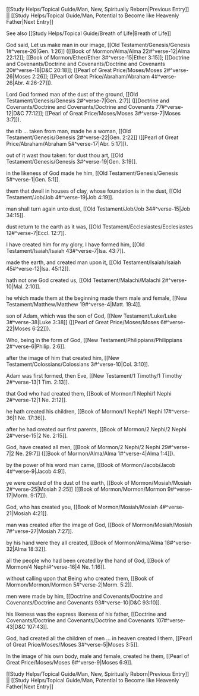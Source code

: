 [[Study Helps/Topical Guide/Man, New, Spiritually Reborn|Previous Entry]]  ||  [[Study Helps/Topical Guide/Man, Potential to Become like Heavenly Father|Next Entry]]

 See also [[Study Helps/Topical Guide/Breath of Life|Breath of Life]]

 God said, Let us make man in our image, [[Old Testament/Genesis/Genesis 1#^verse-26|Gen. 1:26]] ([[Book of Mormon/Alma/Alma 22#^verse-12|Alma 22:12]]; [[Book of Mormon/Ether/Ether 3#^verse-15|Ether 3:15]]; [[Doctrine and Covenants/Doctrine and Covenants/Doctrine and Covenants 20#^verse-18|D&C 20:18]]; [[Pearl of Great Price/Moses/Moses 2#^verse-26|Moses 2:26]]; [[Pearl of Great Price/Abraham/Abraham 4#^verse-26|Abr. 4:26-27]]).

 Lord God formed man of the dust of the ground, [[Old Testament/Genesis/Genesis 2#^verse-7|Gen. 2:7]] ([[Doctrine and Covenants/Doctrine and Covenants/Doctrine and Covenants 77#^verse-12|D&C 77:12]]; [[Pearl of Great Price/Moses/Moses 3#^verse-7|Moses 3:7]]).

 the rib ... taken from man, made he a woman, [[Old Testament/Genesis/Genesis 2#^verse-22|Gen. 2:22]] ([[Pearl of Great Price/Abraham/Abraham 5#^verse-17|Abr. 5:17]]).

 out of it wast thou taken: for dust thou art, [[Old Testament/Genesis/Genesis 3#^verse-19|Gen. 3:19]].

 in the likeness of God made he him, [[Old Testament/Genesis/Genesis 5#^verse-1|Gen. 5:1]].

 them that dwell in houses of clay, whose foundation is in the dust, [[Old Testament/Job/Job 4#^verse-19|Job 4:19]].

 man shall turn again unto dust, [[Old Testament/Job/Job 34#^verse-15|Job 34:15]].

 dust return to the earth as it was, [[Old Testament/Ecclesiastes/Ecclesiastes 12#^verse-7|Eccl. 12:7]].

 I have created him for my glory, I have formed him, [[Old Testament/Isaiah/Isaiah 43#^verse-7|Isa. 43:7]].

 made the earth, and created man upon it, [[Old Testament/Isaiah/Isaiah 45#^verse-12|Isa. 45:12]].

 hath not one God created us, [[Old Testament/Malachi/Malachi 2#^verse-10|Mal. 2:10]].

 he which made them at the beginning made them male and female, [[New Testament/Matthew/Matthew 19#^verse-4|Matt. 19:4]].

 son of Adam, which was the son of God, [[New Testament/Luke/Luke 3#^verse-38|Luke 3:38]] ([[Pearl of Great Price/Moses/Moses 6#^verse-22|Moses 6:22]]).

 Who, being in the form of God, [[New Testament/Philippians/Philippians 2#^verse-6|Philip. 2:6]].

 after the image of him that created him, [[New Testament/Colossians/Colossians 3#^verse-10|Col. 3:10]].

 Adam was first formed, then Eve, [[New Testament/1 Timothy/1 Timothy 2#^verse-13|1 Tim. 2:13]].

 that God who had created them, [[Book of Mormon/1 Nephi/1 Nephi 2#^verse-12|1 Ne. 2:12]].

 he hath created his children, [[Book of Mormon/1 Nephi/1 Nephi 17#^verse-36|1 Ne. 17:36]].

 after he had created our first parents, [[Book of Mormon/2 Nephi/2 Nephi 2#^verse-15|2 Ne. 2:15]].

 God, have created all men, [[Book of Mormon/2 Nephi/2 Nephi 29#^verse-7|2 Ne. 29:7]] ([[Book of Mormon/Alma/Alma 1#^verse-4|Alma 1:4]]).

 by the power of his word man came, [[Book of Mormon/Jacob/Jacob 4#^verse-9|Jacob 4:9]].

 ye were created of the dust of the earth, [[Book of Mormon/Mosiah/Mosiah 2#^verse-25|Mosiah 2:25]] ([[Book of Mormon/Mormon/Mormon 9#^verse-17|Morm. 9:17]]).

 God, who has created you, [[Book of Mormon/Mosiah/Mosiah 4#^verse-21|Mosiah 4:21]].

 man was created after the image of God, [[Book of Mormon/Mosiah/Mosiah 7#^verse-27|Mosiah 7:27]].

 by his hand were they all created, [[Book of Mormon/Alma/Alma 18#^verse-32|Alma 18:32]].

 all the people who had been created by the hand of God, [[Book of Mormon/4 Nephi#^verse-16|4 Ne. 1:16]].

 without calling upon that Being who created them, [[Book of Mormon/Mormon/Mormon 5#^verse-2|Morm. 5:2]].

 men were made by him, [[Doctrine and Covenants/Doctrine and Covenants/Doctrine and Covenants 93#^verse-10|D&C 93:10]].

 his likeness was the express likeness of his father, [[Doctrine and Covenants/Doctrine and Covenants/Doctrine and Covenants 107#^verse-43|D&C 107:43]].

 God, had created all the children of men ... in heaven created I them, [[Pearl of Great Price/Moses/Moses 3#^verse-5|Moses 3:5]].

 In the image of his own body, male and female, created he them, [[Pearl of Great Price/Moses/Moses 6#^verse-9|Moses 6:9]].

[[Study Helps/Topical Guide/Man, New, Spiritually Reborn|Previous Entry]]  ||  [[Study Helps/Topical Guide/Man, Potential to Become like Heavenly Father|Next Entry]]